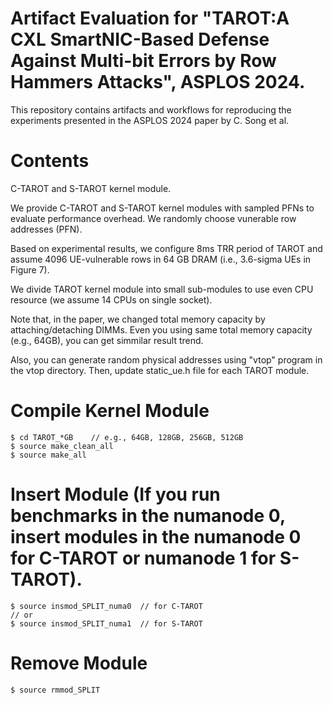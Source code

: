 # Artifact Evaluation for "TAROT:A CXL SmartNIC-Based Defense Against Multi-bit Errors by Row Hammers Attacks", ASPLOS 2024.
This repository contains artifacts and workflows for reproducing the experiments presented in the ASPLOS 2024 paper by C. Song et al.

# Contents
C-TAROT and S-TAROT kernel module.

We provide C-TAROT and S-TAROT kernel modules with sampled PFNs to evaluate performance overhead.
We randomly choose vunerable row addresses (PFN).

Based on experimental results, we configure 8ms TRR period of TAROT and assume 4096 UE-vulnerable rows in 64 GB DRAM (i.e., 3.6-sigma UEs in Figure 7).

We divide TAROT kernel module into small sub-modules to use even CPU resource (we assume 14 CPUs on single socket).

Note that, in the paper, we changed total memory capacity by attaching/detaching DIMMs.
Even you using same total memory capacity (e.g., 64GB), you can get simmilar result trend.

Also, you can generate random physical addresses using "vtop" program in the vtop directory.
Then, update static_ue.h file for each TAROT module.

# Compile Kernel Module
    
   ```  
   $ cd TAROT_*GB    // e.g., 64GB, 128GB, 256GB, 512GB
   $ source make_clean_all
   $ source make_all
   ```

# Insert Module (If you run benchmarks in the numanode 0, insert modules in the numanode 0 for C-TAROT or numanode 1 for S-TAROT).

   ```  
   $ source insmod_SPLIT_numa0  // for C-TAROT
   // or
   $ source insmod_SPLIT_numa1  // for S-TAROT
   ```

# Remove Module

   ```  
   $ source rmmod_SPLIT
   ```


